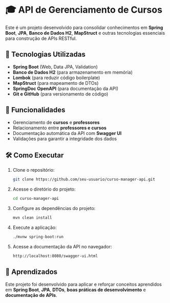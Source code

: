 # 🎓 API de Gerenciamento de Cursos

Este é um projeto desenvolvido para consolidar conhecimentos em **Spring Boot**, **JPA**, **Banco de Dados H2**, **MapStruct** e outras tecnologias essenciais para construção de APIs RESTful.

## 🚀 Tecnologias Utilizadas
- **Spring Boot** (Web, Data JPA, Validation)
- **Banco de Dados H2** (para armazenamento em memória)
- **Lombok** (para reduzir código boilerplate)
- **MapStruct** (para mapeamento de DTOs)
- **SpringDoc OpenAPI** (para documentação da API)
- **Git e GitHub** (para versionamento de código)

## 📌 Funcionalidades
- Gerenciamento de **cursos** e **professores**
- Relacionamento entre **professores e cursos**
- Documentação automática da API com **Swagger UI**
- Validações para garantir a integridade dos dados

## 🛠 Como Executar
1. Clone o repositório:
   ```bash  
   git clone https://github.com/seu-usuario/curso-manager-api.git  
   ```  
2. Acesse o diretório do projeto:
   ```bash  
   cd curso-manager-api  
   ```  
3. Configure as dependências do projeto:
   ```bash  
   mvn clean install  
   ```  
4. Execute a aplicação:
   ```bash  
   ./mvnw spring-boot:run  
   ```  
5. Acesse a documentação da API no navegador:
   ```bash  
   http://localhost:8080/swagger-ui.html  
   ```
   
## 📖 Aprendizados
Este projeto foi desenvolvido para aplicar e reforçar conceitos aprendidos em **Spring Boot**, **JPA**, **DTOs**, **boas práticas de desenvolvimento** e **documentação de APIs**.
